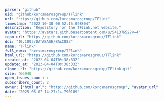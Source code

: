 ```yaml
---
parser: "github"
uid: "github/korcsmarosgroup/TFlink"
url: "https://github.com/korcsmarosgroup/TFlink"
timestamp: "2022-10-30 00:52:15.098804"
description: "Repository for the TFlink.net website."
avatar: "https://avatars.githubusercontent.com/u/54137652?v=4"
repo_url: "https://github.com/korcsmarosgroup/TFlink"
doi: "10.1093/DATABASE/BAAC083"
name: "TFlink"
full_name: "korcsmarosgroup/TFlink"
html_url: "https://github.com/korcsmarosgroup/TFlink"
created_at: "2022-04-04T09:38:33Z"
updated_at: "2022-04-04T09:38:33Z"
clone_url: "https://github.com/korcsmarosgroup/TFlink.git"
size: 466940
open_issues_count: 1
subscribers_count: 2
owner: {"html_url": "https://github.com/korcsmarosgroup", "avatar_url": "https://avatars.githubusercontent.com/u/54137652?v=4", "login": "korcsmarosgroup", "type": "Organization"}
date: "2025-06-07 14:27:14.790189"
---
```

